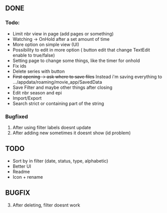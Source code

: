 ## DONE

### Todo:
- Limit nbr view in page (add pages or something)<br/>
- Watching -> OnHold after a set amount of time
- More option on simple view (UI)<br/>
- Possibility to edit in more option ( button edit that change TextEdit enable to true/false)<br/>
- Setting page to change some things, like the timer for onhold
- Fix ids
- Delete series with button <br/>
- ~~First opening -> ask where to save files~~ Instead i'm saving everything to .../appdata/roaming/movie_app/SavedData
- Save Filter and maybe other things after closing
- Edit nbr season and epi
- Import/Export
- Search strict or containing part of the string

### Bugfixed
1. After using filter labels doesnt update
2. After adding new sometimes it doesnt show (id problem)

## TODO

- Sort by in filter (date, status, type, alphabetic)
- Better UI
- Readme
- Icon + rename 


## BUGFIX

3. After deleting, filter doesnt work
